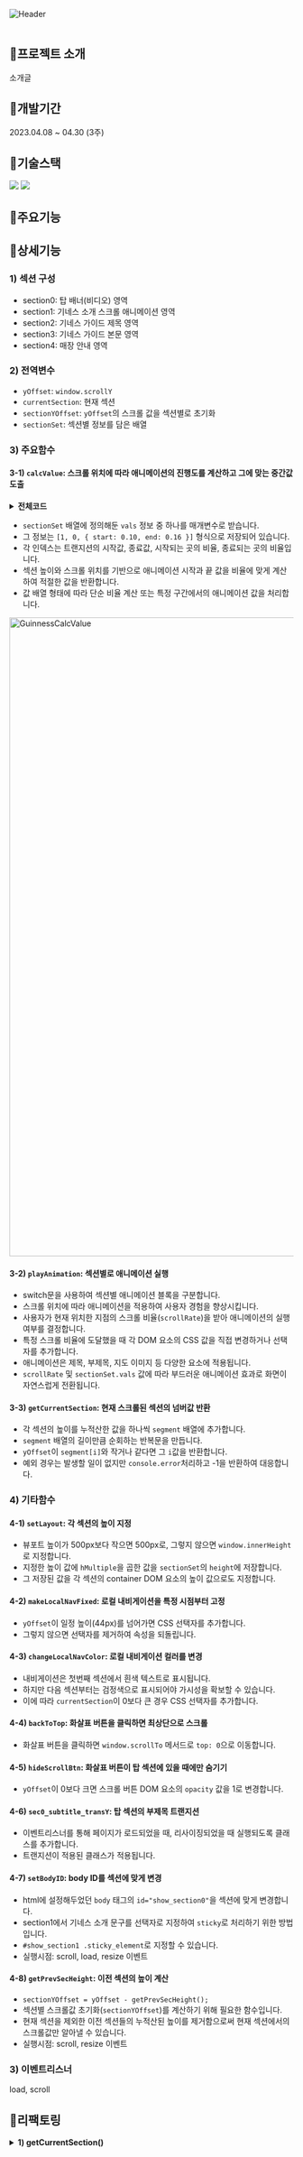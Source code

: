 ![Header](https://capsule-render.vercel.app/api?type=rect&color=341e11&text=Guinness&desc=바닐라%20자바스크립트로%20구현한%20기네스%20맥주%20소개%20앱&section=header&height=250&fontColor=ffffff&fontSize=60&fontAlignY=45&descAlignY=67&descSize=30)
<br><br>

## 📍프로젝트 소개
소개글

## 📍개발기간
2023.04.08 ~ 04.30 (3주)

## 📍기술스택
<div>
	<img src="https://img.shields.io/badge/JavaScript-F7DF1E?style=for-the-badge&logo=javascript&logoColor=black">
	<img src="https://img.shields.io/badge/CSS-1572B6?style=for-the-badge&logo=css3&logoColor=white">
</div>

## 📍주요기능

## 📍상세기능
### 1) 섹션 구성
- section0: 탑 배너(비디오) 영역
- section1: 기네스 소개 스크롤 애니메이션 영역
- section2: 기네스 가이드 제목 영역
- section3: 기네스 가이드 본문 영역
- section4: 매장 안내 영역

### 2) 전역변수
- `yOffset`: `window.scrollY`
- `currentSection`: 현재 섹션
- `sectionYOffset`: `yOffset`의 스크롤 값을 섹션별로 초기화
- `sectionSet`: 섹션별 정보를 담은 배열

### 3) 주요함수
#### 3-1) `calcValue`: 스크롤 위치에 따라 애니메이션의 진행도를 계산하고 그에 맞는 중간값 도출
<details>
	<p><summary><strong>전체코드</strong></summary></p>

```javascript
const calcValue = function (values) {
  let result = 0; // 결과(CSS값)
  let ratio = 0; // 비율

  // 부분 애니메이션 계산 시 필요한 변수
  let partStart = 0;
  let partEnd = 0;
  let partDistance = 0;

  // 현재 섹션의 높이
  const curHeight = sectionSet[currentSection].height;

  // [1, 0];
  if (values.length === 2) {
    // 비율 구하기
    ratio = sectionYOffset / curHeight;

    // 비율에 따른 CSS값 구하기
    result = (values[1] - values[0]) * ratio + values[0];
  }

  // [1, 0, {start, end}]
  else if (values.length === 3) {
    partStart = values[2].start * curHeight;
    partEnd = values[2].end * curHeight;
    partDistance = partEnd - partStart;

    if (sectionYOffset < partStart) {
      result = values[0];
    } else if (sectionYOffset > partEnd) {
      result = values[1];
    } else {
      ratio = (sectionYOffset - partStart) / partDistance;
      result = (values[1] - values[0]) * ratio + values[0];
    }
  }
  return result;
};
```
</details>

- `sectionSet` 배열에 정의해둔 `vals` 정보 중 하나를 매개변수로 받습니다.
- 그 정보는 `[1, 0, { start: 0.10, end: 0.16 }]` 형식으로 저장되어 있습니다.
- 각 인덱스는 트랜지션의 시작값, 종료값, 시작되는 곳의 비율, 종료되는 곳의 비율입니다.
- 섹션 높이와 스크롤 위치를 기반으로 애니메이션 시작과 끝 값을 비율에 맞게 계산하여 적절한 값을 반환합니다.
- 값 배열 형태에 따라 단순 비율 계산 또는 특정 구간에서의 애니메이션 값을 처리합니다.
<img width="1133" alt="GuinnessCalcValue" src="https://github.com/user-attachments/assets/cc901336-91cf-4477-ae67-bcbf85a7a6d5">

#### 3-2) `playAnimation`: 섹션별로 애니메이션 실행
- switch문을 사용하여 섹션별 애니메이션 블록을 구분합니다.
- 스크롤 위치에 따라 애니메이션을 적용하여 사용자 경험을 향상시킵니다.
- 사용자가 현재 위치한 지점의 스크롤 비율(`scrollRate`)을 받아 애니메이션의 실행 여부를 결정합니다.
- 특정 스크롤 비율에 도달했을 때 각 DOM 요소의 CSS 값을 직접 변경하거나 선택자를 추가합니다.
- 애니메이션은 제목, 부제목, 지도 이미지 등 다양한 요소에 적용됩니다.
- `scrollRate` 및 `sectionSet.vals` 값에 따라 부드러운 애니메이션 효과로 화면이 자연스럽게 전환됩니다.

#### 3-3) `getCurrentSection`: 현재 스크롤된 섹션의 넘버값 반환
- 각 섹션의 높이를 누적산한 값을 하나씩 `segment` 배열에 추가합니다.
- `segment` 배열의 길이만큼 순회하는 반복문을 만듭니다.
- `yOffset`이 `segment[i]`와 작거나 같다면 그 `i`값을 반환합니다.
- 예외 경우는 발생할 일이 없지만 `console.error`처리하고 -1을 반환하여 대응합니다.

### 4) 기타함수
#### 4-1) `setLayout`: 각 섹션의 높이 지정
- 뷰포트 높이가 500px보다 작으면 500px로, 그렇지 않으면 `window.innerHeight`로 지정합니다.
- 지정한 높이 값에 `hMultiple`을 곱한 값을 `sectionSet`의 `height`에 저장합니다.
- 그 저장된 값을 각 섹션의 container DOM 요소의 높이 값으로도 지정합니다.

#### 4-2) `makeLocalNavFixed`: 로컬 내비게이션을 특정 시점부터 고정
- `yOffset`이 일정 높이(44px)를 넘어가면 CSS 선택자를 추가합니다.
- 그렇지 않으면 선택자를 제거하여 속성을 되돌립니다.

#### 4-3) `changeLocalNavColor`: 로컬 내비게이션 컬러를 변경
- 내비게이션은 첫번째 섹션에서 흰색 텍스트로 표시됩니다.
- 하지만 다음 섹션부터는 검정색으로 표시되어야 가시성을 확보할 수 있습니다.
- 이에 따라 `currentSection`이 0보다 큰 경우 CSS 선택자를 추가합니다.

#### 4-4) `backToTop`: 화살표 버튼을 클릭하면 최상단으로 스크롤
- 화살표 버튼을 클릭하면 `window.scrollTo` 메서드로 `top: 0`으로 이동합니다.

#### 4-5) `hideScrollBtn`: 화살표 버튼이 탑 섹션에 있을 때에만 숨기기
- `yOffset`이 0보다 크면 스크롤 버튼 DOM 요소의 `opacity` 값을 1로 변경합니다.

#### 4-6) `sec0_subtitle_transY`: 탑 섹션의 부제목 트랜지션
- 이벤트리스너를 통해 페이지가 로드되었을 때, 리사이징되었을 때 실행되도록 클래스를 추가합니다.
- 트랜지션이 적용된 클래스가 적용됩니다.


#### 4-7) `setBodyID`: body ID를 섹션에 맞게 변경
- html에 설정해두었던 `body` 태그의 `id="show_section0"`을 섹션에 맞게 변경합니다.
- section1에서 기네스 소개 문구를 선택자로 지정하여 `sticky`로 처리하기 위한 방법입니다.
- `#show_section1 .sticky_element`로 지정할 수 있습니다.
- 실행시점: scroll, load, resize 이벤트

#### 4-8) `getPrevSecHeight`: 이전 섹션의 높이 계산
- `sectionYOffset = yOffset - getPrevSecHeight();`
- 섹션별 스크롤값 초기화(`sectionYOffset`)를 계산하기 위해 필요한 함수입니다.
- 현재 섹션을 제외한 이전 섹션들의 누적산된 높이를 제거함으로써 현재 섹션에서의 스크롤값만 알아낼 수 있습니다.
- 실행시점: scroll, resize 이벤트



### 3) 이벤트리스너
load, scroll

## 📍리팩토링
<details>
	<p><summary><strong>1) getCurrentSection()</strong></summary></p>

<p>1-1) BEFORE</p>
	
  ```javascript
  const getCurrentSectionOriginal = function() {
      let segment = [
          sectionSet[0].height,
          sectionSet[0].height + sectionSet[1].height,
          sectionSet[0].height + sectionSet[1].height + sectionSet[2].height,
          sectionSet[0].height + sectionSet[1].height + sectionSet[2].height + sectionSet[3].height,
          sectionSet[0].height + sectionSet[1].height + sectionSet[2].height + sectionSet[3].height + sectionSet[4].height
      ];

      let section = 0;

      if (yOffset <= segment[0]) {
          section = 0;
      } else if ((yOffset > segment[0]) && (yOffset <= segment[1])) {
          section = 1;
      } else if ((yOffset > segment[1]) && (yOffset <= segment[2])) {
          section = 2;
      } else if ((yOffset > segment[2]) && (yOffset <= segment[3])) {
          section = 3;
      } else if ((yOffset > segment[3]) && (yOffset <= segment[4])) {
          section = 4;
      } else {
          console.error("[ERROR] getCurrentSection()");
      }
      return section;
  };
```

<p>1-2) AFTER</p>

  ```javascript
  const getCurrentSection = function() {
    const segment = [];
    let accumulatedHeight = 0;

    // 각 섹션의 높이를 누적하여 segment 배열에 추가
    for (let i = 0; i < sectionSet.length; i++) {
      accumulatedHeight += sectionSet[i].height;
      segment.push(accumulatedHeight);
    }

    // 현재 yOffset이 어느 섹션에 해당하는지 판별
    for (let i = 0; i < segment.length; i++) {
      if (yOffset <= segment[i]) {
        return i;
      }
    }

    // 발생할 일이 없지만~
    console.error("[ERROR] getCurrentSection()");
    return -1; // 유효하지 않은 값 반환
  }
```
</details>
